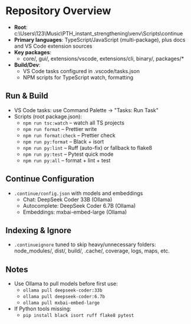 # Repository Overview

- **Root**: c:\Users\123\Music\PTH_instant_strengthening\venv\Scripts\continue
- **Primary languages**: TypeScript/JavaScript (multi-package), plus docs and VS Code extension sources
- **Key packages**:
  - core/, gui/, extensions/vscode, extensions/cli, binary/, packages/*
- **Build/Dev**:
  - VS Code tasks configured in .vscode/tasks.json
  - NPM scripts for TypeScript watch, formatting

## Run & Build
- VS Code tasks: use Command Palette → "Tasks: Run Task"
- Scripts (root package.json):
  - `npm run tsc:watch` – watch all TS projects
  - `npm run format` – Prettier write
  - `npm run format:check` – Prettier check
  - `npm run py:format` – Black + isort
  - `npm run py:lint` – Ruff (auto-fix) or fallback to flake8
  - `npm run py:test` – Pytest quick mode
  - `npm run py:all` – format + lint + test

## Continue Configuration
- `.continue/config.json` with models and embeddings
  - Chat: DeepSeek Coder 33B (Ollama)
  - Autocomplete: DeepSeek Coder 6.7B (Ollama)
  - Embeddings: mxbai-embed-large (Ollama)

## Indexing & Ignore
- `.continueignore` tuned to skip heavy/unnecessary folders: node_modules/, dist/, build/, .cache/, coverage, logs, maps, etc.

## Notes
- Use Ollama to pull models before first use:
  - `ollama pull deepseek-coder:33b`
  - `ollama pull deepseek-coder:6.7b`
  - `ollama pull mxbai-embed-large`
- If Python tools missing:
  - `pip install black isort ruff flake8 pytest`